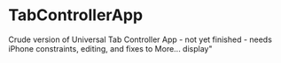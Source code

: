 # TabControllerApp
Crude version of Universal Tab Controller App - not yet finished - needs iPhone constraints, editing, and fixes to More... display"
